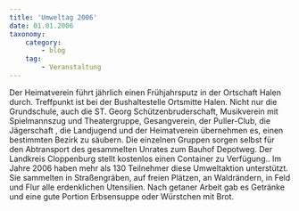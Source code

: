 ```yaml
---
title: 'Umweltag 2006'
date: 01.01.2006
taxonomy:
    category:
        - blog
    tag:
        - Veranstaltung
---
```


Der Heimatverein führt jährlich einen Frühjahrsputz in der Ortschaft Halen durch. Treffpunkt ist bei der Bushaltestelle Ortsmitte Halen. Nicht nur die Grundschule, auch die ST. Georg Schützenbruderschaft, Musikverein mit Spielmannszug und Theatergruppe, Gesangverein, der Puller-Club, die Jägerschaft , die Landjugend und der Heimatverein übernehmen es, einen bestimmten Bezirk zu säubern. Die einzelnen Gruppen sorgen selbst für den Abtransport des gesammelten Unrates zum Bauhof Depotweg. Der Landkreis Cloppenburg stellt kostenlos einen Container zu Verfügung.. Im Jahre 2006 haben mehr als 130 Teilnehmer diese Umweltaktion unterstützt. Sie sammelten in Straßengräben, auf freien Plätzen, an Waldrändern, in Feld und Flur alle erdenklichen Utensilien. Nach getaner Arbeit gab es Getränke und eine gute Portion Erbsensuppe oder Würstchen mit Brot.
